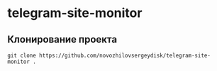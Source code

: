 # telegram-site-monitor

## Клонирование проекта

 ```
git clone https://github.com/novozhilovsergeydisk/telegram-site-monitor .
 ```

